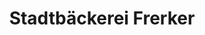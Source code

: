 ---
title: "Stadtbäckerei Frerker"
url: /cloppenburg/stadtbaeckerei-frerker-emsteker-strasse/
shop: Bäckerei
---